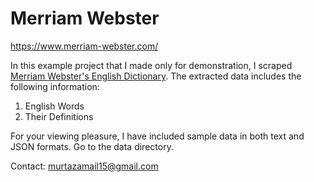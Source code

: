 # Merriam Webster

https://www.merriam-webster.com/

In this example project that I made only for demonstration, I scraped [Merriam Webster's English Dictionary](https://www.merriam-webster.com/). The extracted data includes the following information:

1) English Words
2) Their Definitions

For your viewing pleasure, I have included sample data in both text and JSON formats. Go to the data directory.

Contact: murtazamail15@gmail.com
